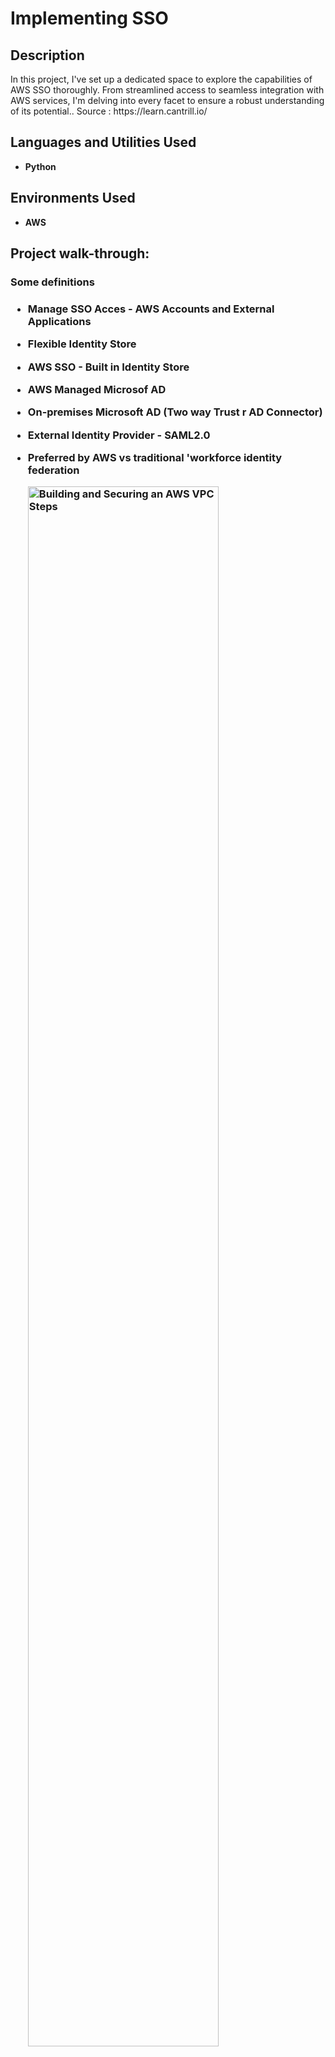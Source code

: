 <h1>Implementing SSO </h1>
<h2>Description</h2>
In this project, I've set up a dedicated space to explore the capabilities of AWS SSO thoroughly. From streamlined access to seamless integration with AWS services, I'm delving into every facet to ensure a robust understanding of its potential.. Source : https://learn.cantrill.io/

<h2>Languages and Utilities Used</h2>

- <b>Python</b> 


<h2>Environments Used </h2>

- <b>AWS</b> 

<h2>Project walk-through:</h2>

 <h3> Some definitions <h3/>
   
 - Manage SSO Acces - AWS Accounts and External Applications 
 - Flexible Identity Store
 - AWS SSO - Built in Identity Store 
 - AWS Managed Microsof AD 
 - On-premises Microsoft AD (Two way Trust r AD Connector)
 - External Identity Provider - SAML2.0
 - Preferred by AWS vs traditional 'workforce identity federation

   
   <img src="https://i.imgur.com/BQV7dHH.png" height="80%" width="80%" alt="Building and Securing an AWS VPC Steps"/>


<h3>  Implementing SSO: Project baselines <h3/> 
 
    <img src="https://i.imgur.com/mQvSeYf.png" height="80%" width="80%" alt="Building and Securing an AWS VPC Steps"/>

- Permissions set type
<img src="https://i.imgur.com/9VKV0Am.png" height="80%" width="80%" alt="Building and Securing an AWS VPC Steps"/>

- Add user to a Billing Group, then copy the user portal URL

<img src="https://i.imgur.com/tH57e57.png" height="80%" width="80%" alt="Building and Securing an AWS VPC Steps"/>

- Assign this new Billing Group to AWS accounts
  
<img src="https://i.imgur.com/g309kIX.png" height="80%" width="80%" alt="Building and Securing an AWS VPC Steps"/>
<img src="https://i.imgur.com/X9cmuMc.png" height="80%" width="80%" alt="Building and Securing an AWS VPC Steps"/>
<img src="https://i.imgur.com/EjPtZ5p.png" height="80%" width="80%" alt="Building and Securing an AWS VPC Steps"/>

-Test SSO access 
<img src="https://i.imgur.com/KkkFdPZ.png" height="80%" width="80%" alt="Building and Securing an AWS VPC Steps"/>
<img src="https://i.imgur.com/Kc7FMAK.png" height="80%" width="80%" alt="Building and Securing an AWS VPC Steps"/>
<img src="https://i.imgur.com/gzAWb6R.png" height="80%" width="80%" alt="Building and Securing an AWS VPC Steps"/>
 
